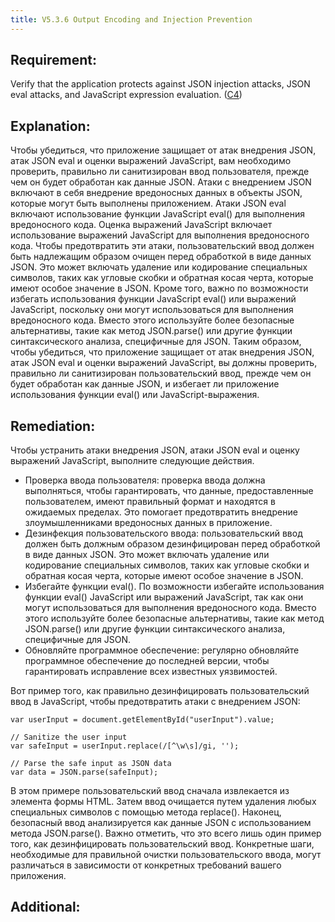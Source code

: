 ```yaml
---
title: V5.3.6 Output Encoding and Injection Prevention
---
```




## Requirement:

Verify that the application protects against JSON injection attacks, JSON eval attacks, and JavaScript expression evaluation. ([C4](https://owasp.org/www-project-proactive-controls/#div-numbering))

## Explanation:

Чтобы убедиться, что приложение защищает от атак внедрения JSON, атак JSON eval и оценки выражений JavaScript, вам необходимо проверить, правильно ли санитизирован ввод пользователя, прежде чем он будет обработан как данные JSON. Атаки с внедрением JSON включают в себя внедрение вредоносных данных в объекты JSON, которые могут быть выполнены приложением. Атаки JSON eval включают использование функции JavaScript eval() для выполнения вредоносного кода. Оценка выражений JavaScript включает использование выражений JavaScript для выполнения вредоносного кода. Чтобы предотвратить эти атаки, пользовательский ввод должен быть надлежащим образом очищен перед обработкой в ​​виде данных JSON. Это может включать удаление или кодирование специальных символов, таких как угловые скобки и обратная косая черта, которые имеют особое значение в JSON. Кроме того, важно по возможности избегать использования функции JavaScript eval() или выражений JavaScript, поскольку они могут использоваться для выполнения вредоносного кода. Вместо этого используйте более безопасные альтернативы, такие как метод JSON.parse() или другие функции синтаксического анализа, специфичные для JSON. Таким образом, чтобы убедиться, что приложение защищает от атак внедрения JSON, атак JSON eval и оценки выражений JavaScript, вы должны проверить, правильно ли санитизирован пользовательский ввод, прежде чем он будет обработан как данные JSON, и избегает ли приложение использования функции eval() или JavaScript-выражения.

## Remediation:

Чтобы устранить атаки внедрения JSON, атаки JSON eval и оценку выражений JavaScript, выполните следующие действия.

- Проверка ввода пользователя: проверка ввода должна выполняться, чтобы гарантировать, что данные, предоставленные пользователем, имеют правильный формат и находятся в ожидаемых пределах. Это помогает предотвратить внедрение злоумышленниками вредоносных данных в приложение. 
- Дезинфекция пользовательского ввода: пользовательский ввод должен быть должным образом дезинфицирован перед обработкой в ​​виде данных JSON. Это может включать удаление или кодирование специальных символов, таких как угловые скобки и обратная косая черта, которые имеют особое значение в JSON. 
- Избегайте функции eval(). По возможности избегайте использования функции eval() JavaScript или выражений JavaScript, так как они могут использоваться для выполнения вредоносного кода. Вместо этого используйте более безопасные альтернативы, такие как метод JSON.parse() или другие функции синтаксического анализа, специфичные для JSON. 
- Обновляйте программное обеспечение: регулярно обновляйте программное обеспечение до последней версии, чтобы гарантировать исправление всех известных уязвимостей. 





Вот пример того, как правильно дезинфицировать пользовательский ввод в JavaScript, чтобы предотвратить атаки с внедрением JSON:


```
var userInput = document.getElementById("userInput").value;

// Sanitize the user input
var safeInput = userInput.replace(/[^\w\s]/gi, '');

// Parse the safe input as JSON data
var data = JSON.parse(safeInput);
```


В этом примере пользовательский ввод сначала извлекается из элемента формы HTML. Затем ввод очищается путем удаления любых специальных символов с помощью метода replace(). Наконец, безопасный ввод анализируется как данные JSON с использованием метода JSON.parse(). Важно отметить, что это всего лишь один пример того, как дезинфицировать пользовательский ввод. Конкретные шаги, необходимые для правильной очистки пользовательского ввода, могут различаться в зависимости от конкретных требований вашего приложения.




## Additional:




